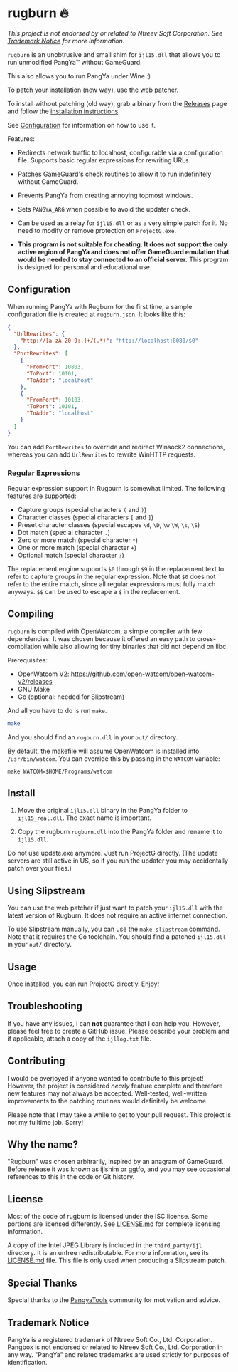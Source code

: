 # rugburn :fire:
_This project is not endorsed by or related to Ntreev Soft Corporation. See [Trademark Notice](#trademark-notice) for more information._

`rugburn` is an unobtrusive and small shim for `ijl15.dll` that allows you to
run unmodified PangYa™ without GameGuard.

This also allows you to run PangYa under Wine :)

To patch your installation (new way), use [the web patcher](https://rugburn.gg).

To install without patching (old way), grab a binary from the [Releases](https://github.com/pangbox/rugburn/releases) page and follow the [installation instructions](#install).

See [Configuration](#configuration) for information on how to use it.

Features:

  * Redirects network traffic to localhost, configurable via a configuration
    file. Supports basic regular expressions for rewriting URLs.

  * Patches GameGuard's check routines to allow it to run indefinitely without
    GameGuard.

  * Prevents PangYa from creating annoying topmost windows.

  * Sets `PANGYA_ARG` when possible to avoid the updater check.

  * Can be used as a relay for `ijl15.dll` or as a very simple patch for it.
    No need to modify or remove protection on `ProjectG.exe`.

  * **This program is not suitable for cheating. It does not support the only
    active region of PangYa and does not offer GameGuard emulation that would
    be needed to stay connected to an official server.** This program is
    designed for personal and educational use.

## Configuration
When running PangYa with Rugburn for the first time, a sample configuration
file is created at `rugburn.json`. It looks like this:

```json
{
  "UrlRewrites": {
    "http://[a-zA-Z0-9:.]+/(.*)": "http://localhost:8080/$0"
  },
  "PortRewrites": [
    {
      "FromPort": 10803,
      "ToPort": 10101,
      "ToAddr": "localhost"
    },
    {
      "FromPort": 10103,
      "ToPort": 10101,
      "ToAddr": "localhost"
    }
  ]
}
```

You can add `PortRewrites` to override and redirect Winsock2 connections,
whereas you can add `UrlRewrites` to rewrite WinHTTP requests.

### Regular Expressions
Regular expression support in Rugburn is somewhat limited. The following
features are supported:

  * Capture groups (special characters `(` and `)`)
  * Character classes (special characters `[` and `]`)
  * Preset character classes (special escapes `\d`, `\D`, `\w` `\W`, `\s`, `\S`)
  * Dot match (special character `.`)
  * Zero or more match (special character `*`)
  * One or more match (special character `+`)
  * Optional match (special character `?`)

The replacement engine supports `$0` through `$9` in the replacement text to
refer to capture groups in the regular expression. Note that `$0` does not
refer to the entire match, since all regular expressions must fully match
anyways. `$$` can be used to escape a `$` in the replacement.

## Compiling
`rugburn` is compiled with OpenWatcom, a simple compiler with few dependencies.
It was chosen because it offered an easy path to cross-compilation while also
allowing for tiny binaries that did not depend on libc.

Prerequisites:
  * OpenWatcom V2: https://github.com/open-watcom/open-watcom-v2/releases
  * GNU Make
  * Go (optional: needed for Slipstream)

And all you have to do is run `make`.
```sh
make
```

And you should find an `rugburn.dll` in your `out/` directory.

By default, the makefile will assume OpenWatcom is installed into `/usr/bin/watcom`. You can override this by passing in the `WATCOM` variable:

```
make WATCOM=$HOME/Programs/watcom
```
## Install

 1. Move the original `ijl15.dll` binary in the PangYa folder to `ijl15_real.dll`.
    The exact name is important.

 2. Copy the rugburn `rugburn.dll` into the PangYa folder and rename it to `ijl15.dll`.

Do not use update.exe anymore. Just run ProjectG directly. (The update servers
are still active in US, so if you run the updater you may accidentally patch
over your files.)

## Using Slipstream
You can use the web patcher if just want to patch your `ijl15.dll` with the latest version of Rugburn. It does not require an active internet connection.

To use Slipstream manually, you can use the `make slipstream` command. Note that it requires the Go toolchain. You should find a patched `ijl15.dll` in your `out/` directory.

## Usage
Once installed, you can run ProjectG directly. Enjoy!

## Troubleshooting
If you have any issues, I can **not** guarantee that I can help you. However, please feel free to create a GitHub issue. Please describe your problem and if applicable, attach a copy of the `ijllog.txt` file.

## Contributing
I would be overjoyed if anyone wanted to contribute to this project! However, the project is considered _nearly_ feature complete and therefore new features may not always be accepted. Well-tested, well-written improvements to the patching routines would definitely be welcome.

Please note that I may take a while to get to your pull request. This project is not my fulltime job. Sorry!

## Why the name?
"Rugburn" was chosen arbitrarily, inspired by an anagram of GameGuard. Before release it was known as ijlshim or ggtfo, and you may see occasional references to this in the code or Git history.

## License
Most of the code of rugburn is licensed under the ISC license. Some portions are licensed differently. See [LICENSE.md](./LICENSE.md) for complete licensing information.

A copy of the Intel JPEG Library is included in the `third_party/ijl` directory. It is an unfree redistributable. For more information, see its [LICENSE.md](./third_party/ijl/LICENSE.md) file. This file is only used when producing a Slipstream patch.

## Special Thanks
Special thanks to the [PangyaTools](https://github.com/pangyatools) community for motivation and advice.

## Trademark Notice
PangYa is a registered trademark of Ntreev Soft Co., Ltd. Corporation. Pangbox is not endorsed or related to Ntreev Soft Co., Ltd. Corporation in any way. "PangYa" and related trademarks are used strictly for purposes of identification.
